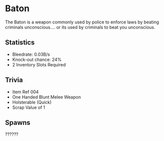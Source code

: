 # Baton

The Baton is a weapon commonly used by police to enforce laws by beating criminals unconscious.... or its used by criminals to beat you unconscious.

## Statistics

- Bleedrate: 0.03B/s
- Knock-out chance: 24%
- 2 Inventory Slots Required

## Trivia

- Item Ref 004
- One Handed Blunt Melee Weapon
- Holsterable (Quick)
- Scrap Value of 1

## Spawns

??????
